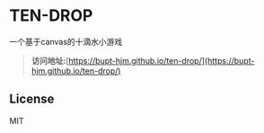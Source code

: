# TEN-DROP
一个基于canvas的十滴水小游戏
> **访问地址:**[https://bupt-hjm.github.io/ten-drop/](https://bupt-hjm.github.io/ten-drop/)

## License
MIT
